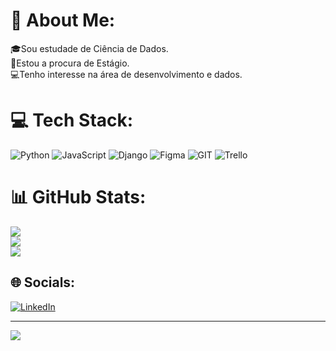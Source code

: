 # 💫 About Me:
🎓Sou estudade de Ciência de Dados.<br>👜Estou a procura de Estágio.<br>💻Tenho interesse na área de desenvolvimento e dados.


# 💻 Tech Stack:
![Python](https://img.shields.io/badge/python-3670A0?style=for-the-badge&logo=python&logoColor=ffdd54) ![JavaScript](https://img.shields.io/badge/javascript-%23323330.svg?style=for-the-badge&logo=javascript&logoColor=%23F7DF1E) ![Django](https://img.shields.io/badge/django-%23092E20.svg?style=for-the-badge&logo=django&logoColor=white) ![Figma](https://img.shields.io/badge/figma-%23F24E1E.svg?style=for-the-badge&logo=figma&logoColor=white) ![GIT](https://img.shields.io/badge/Git-fc6d26?style=for-the-badge&logo=git&logoColor=white) ![Trello](https://img.shields.io/badge/Trello-%23026AA7.svg?style=for-the-badge&logo=Trello&logoColor=white)
# 📊 GitHub Stats:
![](https://github-readme-stats.vercel.app/api?username=andradeluan&theme=blue-green&hide_border=false&include_all_commits=true&count_private=false)<br/>
![](https://github-readme-streak-stats.herokuapp.com/?user=andradeluan&theme=blue-green&hide_border=false)<br/>
![](https://github-readme-stats.vercel.app/api/top-langs/?username=andradeluan&theme=blue-green&hide_border=false&include_all_commits=true&count_private=false&layout=compact)

## 🌐 Socials:
[![LinkedIn](https://img.shields.io/badge/LinkedIn-%230077B5.svg?logo=linkedin&logoColor=white)](https://linkedin.com/in/andradeluan) 

---
[![](https://visitcount.itsvg.in/api?id=andradeluan&icon=0&color=0)](https://visitcount.itsvg.in)

<!-- Proudly created with GPRM ( https://gprm.itsvg.in ) -->
